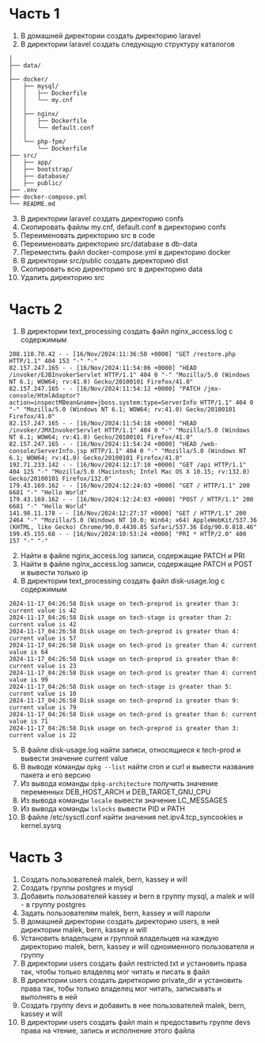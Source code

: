 # Часть 1
1) В домашней директории создать директорию laravel
2) В директории laravel создать следующую структуру каталогов
```
│
├── data/
│
├── docker/
│   ├── mysql/
│   │   ├── Dockerfile
│   │   └── my.cnf
│   │
│   ├── nginx/
│   │   ├── Dockerfile
│   │   └── default.conf
│   │
│   └── php-fpm/
│       └── Dockerfile
├── src/ 
│   ├── app/ 
│   ├── bootstrap/
│   ├── database/
│   ├── public/
├── .env
├── docker-compose.yml
└── README.md        
```
3) В директории laravel создать директорию confs
4) Скопировать файлы my.cnf, default.conf в директорию confs
5) Переименовать директорию src в code
6) Переименовать директорию src/database в db-data
7) Переместить файл docker-compose.yml в директорию docker
8) В директории src/public создать директорию dist
9) Скопировать всю директорию src в директорию data
10) Удалить директорию src
# Часть 2
1) В директории text_processing создать файл nginx_access.log с содержимым
```
208.110.70.42 - - [16/Nov/2024:11:36:50 +0000] "GET /restore.php HTTP/1.1" 404 153 "-" "-"
82.157.247.165 - - [16/Nov/2024:11:54:06 +0000] "HEAD /invoker/EJBInvokerServlet HTTP/1.1" 404 0 "-" "Mozilla/5.0 (Windows NT 6.1; WOW64; rv:41.0) Gecko/20100101 Firefox/41.0"
82.157.247.165 - - [16/Nov/2024:11:54:12 +0000] "PATCH /jmx-console/HtmlAdaptor?action=inspectMBean&name=jboss.system:type=ServerInfo HTTP/1.1" 404 0 "-" "Mozilla/5.0 (Windows NT 6.1; WOW64; rv:41.0) Gecko/20100101 Firefox/41.0"
82.157.247.165 - - [16/Nov/2024:11:54:18 +0000] "HEAD /invoker/JMXInvokerServlet HTTP/1.1" 404 0 "-" "Mozilla/5.0 (Windows NT 6.1; WOW64; rv:41.0) Gecko/20100101 Firefox/41.0"
82.157.247.165 - - [16/Nov/2024:11:54:24 +0000] "HEAD /web-console/ServerInfo.jsp HTTP/1.1" 404 0 "-" "Mozilla/5.0 (Windows NT 6.1; WOW64; rv:41.0) Gecko/20100101 Firefox/41.0"
192.71.233.142 - - [16/Nov/2024:12:17:10 +0000] "GET /api HTTP/1.1" 404 125 "-" "Mozilla/5.0 (Macintosh; Intel Mac OS X 10.15; rv:132.0) Gecko/20100101 Firefox/132.0"
179.43.169.162 - - [16/Nov/2024:12:24:03 +0000] "GET / HTTP/1.1" 200 6681 "-" "Hello World"
179.43.169.162 - - [16/Nov/2024:12:24:03 +0000] "POST / HTTP/1.1" 200 6681 "-" "Hello World"
141.98.11.178 - - [16/Nov/2024:12:27:37 +0000] "GET / HTTP/1.1" 200 2464 "-" "Mozilla/5.0 (Windows NT 10.0; Win64; x64) AppleWebKit/537.36 (KHTML, like Gecko) Chrome/90.0.4430.85 Safari/537.36 Edg/90.0.818.46"
199.45.155.68 - - [16/Nov/2024:10:53:24 +0000] "PRI * HTTP/2.0" 400 157 "-" "-"
```
2) Найти в файле nginx_access.log записи, содержащие PATCH и PRI
3) Найти в файле nginx_access.log записи, содержащие PATCH и POST и вывести только ip
4) В директории text_processing создать файл disk-usage.log с содержимым
```
2024-11-17_04:26:58 Disk usage on tech-preprod is greater than 3: current value is 42
2024-11-17_04:26:58 Disk usage on tech-stage is greater than 2: current value is 42
2024-11-17_04:26:58 Disk usage on tech-preprod is greater than 4: current value is 57
2024-11-17_04:26:58 Disk usage on tech-prod is greater than 4: current value is 64
2024-11-17_04:26:58 Disk usage on tech-preprod is greater than 0: current value is 23
2024-11-17_04:26:58 Disk usage on tech-prod is greater than 4: current value is 99
2024-11-17_04:26:58 Disk usage on tech-stage is greater than 5: current value is 10
2024-11-17_04:26:58 Disk usage on tech-preprod is greater than 9: current value is 79
2024-11-17_04:26:58 Disk usage on tech-prod is greater than 6: current value is 71
2024-11-17_04:26:58 Disk usage on tech-preprod is greater than 3: current value is 22
```
5) В файле disk-usage.log найти записи, относящиеся к tech-prod и вывести значение current value
6) В выводе команды ```dpkg --list``` найти cron и curl и вывести название пакета и его версию
7) Из вывода команды ```dpkg-architecture``` получить значение переменных DEB_HOST_ARCH и DEB_TARGET_GNU_CPU
8) Из вывода команды ```locale``` вывести значение LC_MESSAGES
9) Из вывода команды ```lslocks``` вывести PID и PATH
10) В файле /etc/sysctl.conf найти значения net.ipv4.tcp_syncookies и kernel.sysrq
# Часть 3
1) Создать пользователей malek, bern, kassey и will
2) Создать группы postgres и mysql
3) Добавить пользователей kassey и bern в группу mysql, а malek и will - в группу postgres
4) Задать пользователям malek, bern, kassey и will пароли
5) В домашней директории создать директорию users, в ней директории malek, bern, kassey и will
6) Установить владельцем и группой владельцев на каждую директорию malek, bern, kassey и will одноименного пользователя и группу
7) В директории users создать файл restricted.txt и установить права так, чтобы только владелец мог читать и писать в файл
8) В директории users создать диреткорию private_dir и установить права так, тобы только владелец мог читать, записывать и выполнять в ней
9) Создать группу devs и добавить в нее пользователей malek, bern, kassey и will
10) В директории users создать файл main и предоставить группе devs права на чтение, запись и исполнение этого файла

